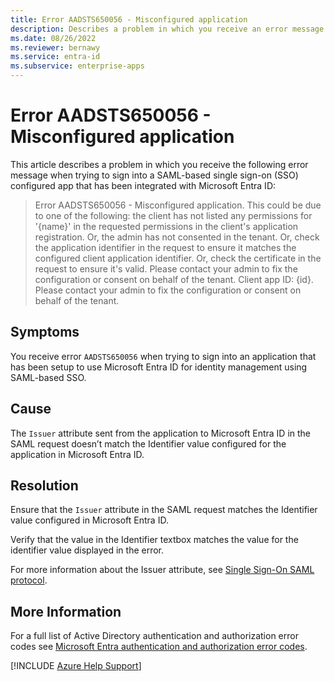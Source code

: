 ```yaml
---
title: Error AADSTS650056 - Misconfigured application
description: Describes a problem in which you receive an error message AADSTS650056 when signing in to SAML-based single sign-on configured app that has been configured to use Microsoft Entra ID as an Identity Provider (IdP).
ms.date: 08/26/2022
ms.reviewer: bernawy
ms.service: entra-id
ms.subservice: enterprise-apps
---
```

# Error AADSTS650056 - Misconfigured application

This article describes a problem in which you receive the following error message when trying to sign into a SAML-based single sign-on (SSO) configured app that has been integrated with Microsoft Entra ID:

> Error AADSTS650056 - Misconfigured application. This could be due to one of the following: the client has not listed any permissions for '{name}' in the requested permissions in the client's application registration. Or, the admin has not consented in the tenant. Or, check the application identifier in the request to ensure it matches the configured client application identifier. Or, check the certificate in the request to ensure it's valid. Please contact your admin to fix the configuration or consent on behalf of the tenant. Client app ID: {id}. Please contact your admin to fix the configuration or consent on behalf of the tenant.

## Symptoms

You receive error `AADSTS650056` when trying to sign into an application that has been setup to use Microsoft Entra ID for identity management using SAML-based SSO.

## Cause

The `Issuer` attribute sent from the application to Microsoft Entra ID in the SAML request doesn’t match the Identifier value configured for the application in Microsoft Entra ID.

## Resolution

Ensure that the `Issuer` attribute in the SAML request matches the Identifier value configured in Microsoft Entra ID.

Verify that the value in the Identifier textbox matches the value for the identifier value displayed in the error.

For more information about the Issuer attribute, see [Single Sign-On SAML protocol](/azure/active-directory/develop/single-sign-on-saml-protocol).

## More Information

For a full list of Active Directory authentication and authorization error codes see [Microsoft Entra authentication and authorization error codes](/azure/active-directory/develop/reference-aadsts-error-codes).

[!INCLUDE [Azure Help Support](../../../includes/azure-help-support.md)]
